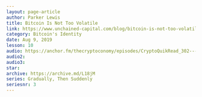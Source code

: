 ```yaml
---
layout: page-article
author: Parker Lewis
title: Bitcoin Is Not Too Volatile
link: https://www.unchained-capital.com/blog/bitcoin-is-not-too-volatile/
category: Bitcoin's Identity
date: Aug 9, 2019
lesson: 10
audio: https://anchor.fm/thecryptoconomy/episodes/CryptoQuikRead_302---Bitcoin-is-Not-Too-Volatile-Parker-Lewis-e6diss/a-aqp0ht
audio2: 
audio3: 
star: 
archive: https://archive.md/L18jM
series: Gradually, Then Suddenly
seriesnr: 3
---
```

